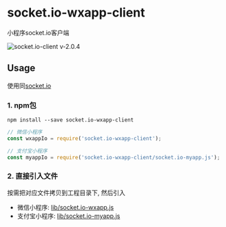# socket.io-wxapp-client

小程序socket.io客户端

![socket.io-client v-2.0.4](https://img.shields.io/badge/socket.io--client-v2.0.4-blue.svg)

## Usage

使用同[socket.io](https://socket.io/docs/)

### 1. npm包

```console
npm install --save socket.io-wxapp-client
```

```js
// 微信小程序
const wxappIo = require('socket.io-wxapp-client');

// 支付宝小程序
const myappIo = require('socket.io-wxapp-client/socket.io-myapp.js');
```

### 2. 直接引入文件

按需把对应文件拷贝到工程目录下, 然后引入

- 微信小程序: [lib/socket.io-wxapp.js](lib/socket.io-wxapp.js)
- 支付宝小程序: [lib/socket.io-myapp.js](lib/socket.io-myapp.js)
